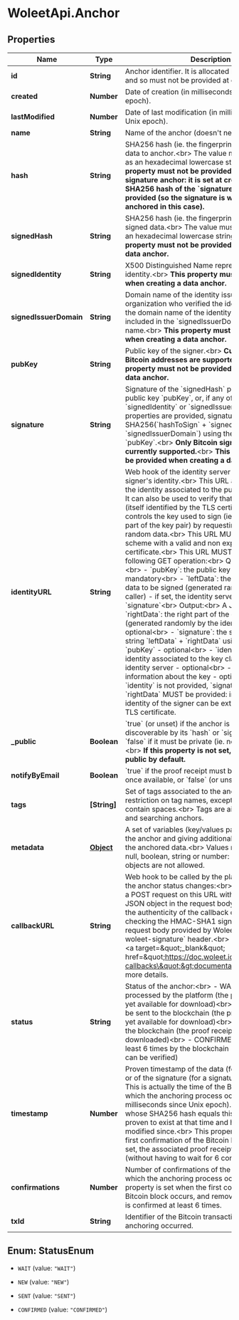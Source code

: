 # WoleetApi.Anchor

## Properties

Name | Type | Description | Notes
------------ | ------------- | ------------- | -------------
**id** | **String** | Anchor identifier. It is allocated by the platform, and so must not be provided at creation time. | [optional] [readonly] 
**created** | **Number** | Date of creation (in milliseconds since Unix epoch). | [optional] [readonly] 
**lastModified** | **Number** | Date of last modification (in milliseconds since Unix epoch). | [optional] [readonly] 
**name** | **String** | Name of the anchor (doesn&#39;t need to be unique). | 
**hash** | **String** | SHA256 hash (ie. the fingerprint) of the original data to anchor.&lt;br&gt; The value must be provided as an hexadecimal lowercase string.&lt;br&gt; **This property must not be provided when creating a signature anchor: it is set at creation time to the SHA256 hash of the &#x60;signature&#x60; property provided (so the signature is what is actually anchored in this case).**  | [optional] 
**signedHash** | **String** | SHA256 hash (ie. the fingerprint) of the original signed data.&lt;br&gt; The value must be provided as an hexadecimal lowercase string.&lt;br&gt; **This property must not be provided when creating a data anchor.**  | [optional] 
**signedIdentity** | **String** | X500 Distinguished Name representing the signed identity.&lt;br&gt; **This property must not be provided when creating a data anchor.**  | [optional] 
**signedIssuerDomain** | **String** | Domain name of the identity issuer (ie. of the organization who verified the identity).&lt;br&gt; If set, the domain name of the identity URL must be included in the &#x60;signedIssuerDomain&#x60; domain name.&lt;br&gt; **This property must not be provided when creating a data anchor.**  | [optional] 
**pubKey** | **String** | Public key of the signer.&lt;br&gt; **Currently only Bitcoin addresses are supported.**&lt;br&gt; **This property must not be provided when creating a data anchor.**  | [optional] 
**signature** | **String** | Signature of the &#x60;signedHash&#x60; property using the public key &#x60;pubKey&#x60;, or, if any of the &#x60;signedIdentity&#x60; or &#x60;signedIssuerDomain&#x60; properties are provided, signature of SHA256(&#x60;hashToSign&#x60; + &#x60;signedIdentity&#x60; + &#x60;signedIssuerDomain&#x60;) using the public key &#x60;pubKey&#x60;.&lt;br&gt; **Only Bitcoin signatures are currently supported.**&lt;br&gt; **This property must not be provided when creating a data anchor.**  | [optional] 
**identityURL** | **String** | Web hook of the identity server to use to verify the signer&#39;s identity.&lt;br&gt; This URL allows to retrieve the identity associated to the public key &#x60;pubKey&#x60;. It can also be used to verify that the identity server (itself identified by the TLS certificate of the URL) controls the key used to sign (ie. owns the private part of the key pair) by requesting it to sign some random data.&lt;br&gt; This URL MUST use an HTTPS scheme with a valid and non expired TLS certificate.&lt;br&gt; This URL MUST implement the following GET operation:&lt;br&gt; Query parameters:&lt;br&gt; - &#x60;pubKey&#x60;: the public key to be verified - mandatory&lt;br&gt; - &#x60;leftData&#x60;: the left part of the data to be signed (generated randomly by the caller) - if set, the identity server MAY provide a &#x60;signature&#x60;&lt;br&gt; Output:&lt;br&gt; A JSON object with: - &#x60;rightData&#x60;: the right part of the data signed (generated randomly by the identity server) - optional&lt;br&gt; - &#x60;signature&#x60;: the signature of the string &#x60;leftData&#x60; + &#x60;rightData&#x60; using the public key &#x60;pubKey&#x60; - optional&lt;br&gt; - &#x60;identity&#x60;: the X500 identity associated to the key claimed by the identity server - optional&lt;br&gt; - &#x60;key&#x60;: additional information about the key - optional&lt;br&gt; If &#x60;identity&#x60; is not provided, &#x60;signature&#x60; and &#x60;rightData&#x60; MUST be provided: in such a case the identity of the signer can be extracted from the TLS certificate.  | [optional] 
**_public** | **Boolean** | &#x60;true&#x60; (or unset) if the anchor is public (ie. discoverable by its &#x60;hash&#x60; or &#x60;signedHash&#x60;).&lt;br&gt; &#x60;false&#x60; if it must be private (ie. not discoverable).&lt;br&gt; **If this property is not set, the anchor is public by default.**  | [optional] 
**notifyByEmail** | **Boolean** | &#x60;true&#x60; if the proof receipt must be sent by email once available, or &#x60;false&#x60; (or unset) if not.  | [optional] 
**tags** | **[String]** | Set of tags associated to the anchor. There is no restriction on tag names, except they cannot contain spaces.&lt;br&gt; Tags are aimed at classifying and searching anchors.  | [optional] 
**metadata** | [**Object**](.md) | A set of variables (key/values pairs) to store with the anchor and giving additional information about the anchored data.&lt;br&gt; Values must be of type null, boolean, string or number: nested JSON objects are not allowed.  | [optional] 
**callbackURL** | **String** | Web hook to be called by the platform whenever the anchor status changes:&lt;br&gt; the platform does a POST request on this URL with the anchor as a JSON object in the request body.&lt;br&gt; Verifying the authenticity of the callback can be done by checking the HMAC-SHA1 signature of the request body provided by Woleet in the &#x60;x-woleet-signature&#x60; header.&lt;br&gt; Please refer to the &lt;a target&#x3D;\&quot;_blank\&quot; href&#x3D;\&quot;https://doc.woleet.io/reference#using-callbacks\&quot;&gt;documentation&lt;/a&gt; for more details.  | [optional] 
**status** | **String** | Status of the anchor:&lt;br&gt; - WAIT: waiting to be processed by the platform (the proof receipt is not yet available for download)&lt;br&gt; - NEW: waiting to be sent to the blockchain (the proof receipt is not yet available for download)&lt;br&gt; - SENT: sent to the blockchain (the proof receipt can be downloaded)&lt;br&gt; - CONFIRMED: confirmed at least 6 times by the blockchain (the proof receipt can be verified)  | [optional] [readonly] 
**timestamp** | **Number** | Proven timestamp of the data (for a data anchor) or of the signature (for a signature anchor).&lt;br&gt; This is actually the time of the Bitcoin block into which the anchoring process occurred (in milliseconds since Unix epoch).&lt;br&gt; Any data whose SHA256 hash equals this anchor&#39;s hash is proven to exist at that time and has not been modified since.&lt;br&gt; This property is set when the first confirmation of the Bitcoin block occurs. Once set, the associated proof receipt can be verified (without having to wait for 6 confirmations).  | [optional] [readonly] 
**confirmations** | **Number** | Number of confirmations of the Bitcoin block into which the anchoring process occurred.&lt;br&gt; This property is set when the first confirmation of the Bitcoin block occurs, and removed once the block is confirmed at least 6 times.  | [optional] [readonly] 
**txId** | **String** | Identifier of the Bitcoin transaction where the anchoring occurred. | [optional] [readonly] 



## Enum: StatusEnum


* `WAIT` (value: `"WAIT"`)

* `NEW` (value: `"NEW"`)

* `SENT` (value: `"SENT"`)

* `CONFIRMED` (value: `"CONFIRMED"`)




